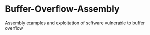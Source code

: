# Buffer-Overflow-Assembly
Assembly examples and exploitation of software vulnerable to buffer overflow 
